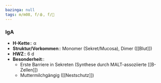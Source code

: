 ```yaml
---
bazinga: null
tags: m/m08, f/🩸, f/🦠
---
```

### IgA
- **H-Kette**:: α
- **Struktur/Vorkommen**:: Monomer (Sekret/Mucosa), Dimer ([[Blut]])
- **HWZ**:: 6 d
- **Besonderheit**:: 
	- Erste Barriere in Sekreten (Synthese durch MALT-assoziierte [[B-Zellen]])
	- Muttermilchgängig ([[Nestschutz]])